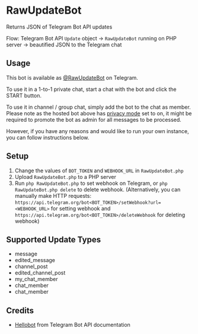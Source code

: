 # RawUpdateBot

Returns JSON of Telegram Bot API updates

Flow: Telegram Bot API `Update` object -> `RawUpdateBot` running on PHP server -> beautified JSON to the Telegram chat

## Usage

This bot is available as [@RawUpdateBot](https://t.me/RawUpdateBot) on Telegram. 

To use it in a 1-to-1 private chat, start a chat with the bot and click the START button.

To use it in channel / group chat, simply add the bot to the chat as member. Please note as the hosted bot above has [privacy mode](https://core.telegram.org/bots/features#privacy-mode) set to on, it might be required to promote the bot as admin for all messages to be processed.

However, if you have any reasons and would like to run your own instance, you can follow instructions below.

## Setup

1. Change the values of `BOT_TOKEN` and `WEBHOOK_URL` in `RawUpdateBot.php`
2. Upload `RawUpdateBot.php` to a PHP server
3. Run `php RawUpdateBot.php` to set webhook on Telegram, or `php RawUpdateBot.php delete` to delete webhook. (Alternatively, you can manually make HTTP requests: `https://api.telegram.org/bot<BOT_TOKEN>/setWebhook?url=<WEBHOOK_URL>` for setting webhook and `https://api.telegram.org/bot<BOT_TOKEN>/deleteWebhook` for deleting webhook)

## Supported Update Types

- message
- edited_message
- channel_post
- edited_channel_post
- my_chat_member
- chat_member
- chat_member

## Credits

- [Hellobot](https://core.telegram.org/bots/samples/hellobot) from Telegram Bot API documentation